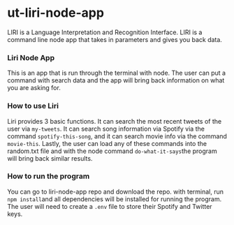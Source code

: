 # ut-liri-node-app
LIRI is a Language Interpretation and Recognition Interface. LIRI is a command line node app that takes in parameters and gives you back data.


### Liri Node App
This is an app that is run through the terminal with node. The user can put a command with search data and the app will bring back information on what you are asking for.

### How to use Liri
Liri provides 3 basic functions. It can search the most recent tweets of the user via `my-tweets`. It can search song information via Spotify via the command `spotify-this-song`, and it can search movie info via the command `movie-this`. Lastly, the user can load any of these commands into the random.txt file and with the node command `do-what-it-says`the program will bring back similar results.

### How to run the program
You can go to liri-node-app repo and download the repo. with terminal, run `npm install`and all dependencies will be installed for running the program. The user will need to create a `.env` file to store their Spotify and Twitter keys.
